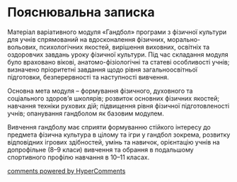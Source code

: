 <div id="hypercomments_widget" class="js-hypercomments-widget invisible"></div>

Пояснювальна записка
=============================

Матеріал варіативного модуля «Гандбол» програми з фізичної культури для учнів  спрямований на вдосконалення фізичних, морально-вольових, психологічних якостей, вирішення виховних, освітніх та оздоровчих завдань уроку фізичної культури. Під час складання модуля було враховано вікові, анатомо-фізіологічні та статеві особливості учнів; визначено пріоритетні завдання щодо рівня загальноосвітньої підготовки, безперервності та наступності вивчення.

Основна мета модуля – формування фізичного, духовного та соціального здоров’я школярів; розвиток основних фізичних якостей; навчання техніки рухових дій; підвищення рівня фізичної підготовленості учнів; опанування гандболом як базовим модулем.

Вивчення гандболу має сприяти формуванню стійкого інтересу до предмета фізична культура в цілому та ігри у гандбол зокрема, розвитку відповідних ігрових здібностей, умінь та навичок,  орієнтацію учнів на допрофільне (8–9 класи) вивчення та обрання в подальшому спортивного профілю навчання в 10–11 класах.

<div class="js-hypercomments-container">
    <a href="http://hypercomments.com" class="hc-link" title="comments widget">comments powered by HyperComments</a>
</div>